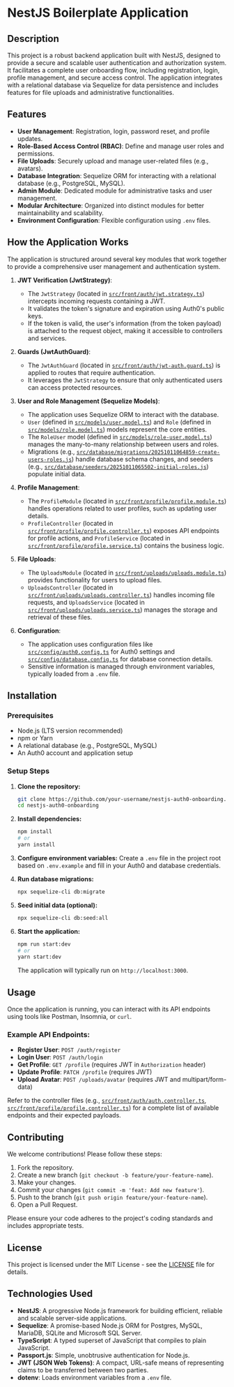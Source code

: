 # NestJS Boilerplate Application

## Description
This project is a robust backend application built with NestJS, designed to provide a secure and scalable user authentication and authorization system. It facilitates a complete user onboarding flow, including registration, login, profile management, and secure access control. The application integrates with a relational database via Sequelize for data persistence and includes features for file uploads and administrative functionalities.

## Features
*   **User Management**: Registration, login, password reset, and profile updates.
*   **Role-Based Access Control (RBAC)**: Define and manage user roles and permissions.
*   **File Uploads**: Securely upload and manage user-related files (e.g., avatars).
*   **Database Integration**: Sequelize ORM for interacting with a relational database (e.g., PostgreSQL, MySQL).
*   **Admin Module**: Dedicated module for administrative tasks and user management.
*   **Modular Architecture**: Organized into distinct modules for better maintainability and scalability.
*   **Environment Configuration**: Flexible configuration using `.env` files.

## How the Application Works

The application is structured around several key modules that work together to provide a comprehensive user management and authentication system.

1.  **JWT Verification (JwtStrategy)**:
    *   The `JwtStrategy` (located in [`src/front/auth/jwt.strategy.ts`](src/front/auth/jwt.strategy.ts)) intercepts incoming requests containing a JWT.
    *   It validates the token's signature and expiration using Auth0's public keys.
    *   If the token is valid, the user's information (from the token payload) is attached to the request object, making it accessible to controllers and services.

2.  **Guards (JwtAuthGuard)**:
    *   The `JwtAuthGuard` (located in [`src/front/auth/jwt-auth.guard.ts`](src/front/auth/jwt-auth.guard.ts)) is applied to routes that require authentication.
    *   It leverages the `JwtStrategy` to ensure that only authenticated users can access protected resources.

3.  **User and Role Management (Sequelize Models)**:
    *   The application uses Sequelize ORM to interact with the database.
    *   `User` (defined in [`src/models/user.model.ts`](src/models/user.model.ts)) and `Role` (defined in [`src/models/role.model.ts`](src/models/role.model.ts)) models represent the core entities.
    *   The `RoleUser` model (defined in [`src/models/role-user.model.ts`](src/models/role-user.model.ts)) manages the many-to-many relationship between users and roles.
    *   Migrations (e.g., [`src/database/migrations/20251011064859-create-users-roles.js`](src/database/migrations/20251011064859-create-users-roles.js)) handle database schema changes, and seeders (e.g., [`src/database/seeders/20251011065502-initial-roles.js`](src/database/seeders/20251011065502-initial-roles.js)) populate initial data.

4.  **Profile Management**:
    *   The `ProfileModule` (located in [`src/front/profile/profile.module.ts`](src/front/profile/profile.module.ts)) handles operations related to user profiles, such as updating user details.
    *   `ProfileController` (located in [`src/front/profile/profile.controller.ts`](src/front/profile/profile.controller.ts)) exposes API endpoints for profile actions, and `ProfileService` (located in [`src/front/profile/profile.service.ts`](src/front/profile/profile.service.ts)) contains the business logic.

5.  **File Uploads**:
    *   The `UploadsModule` (located in [`src/front/uploads/uploads.module.ts`](src/front/uploads/uploads.module.ts)) provides functionality for users to upload files.
    *   `UploadsController` (located in [`src/front/uploads/uploads.controller.ts`](src/front/uploads/uploads.controller.ts)) handles incoming file requests, and `UploadsService` (located in [`src/front/uploads/uploads.service.ts`](src/front/uploads/uploads.service.ts)) manages the storage and retrieval of these files.

6.  **Configuration**:
    *   The application uses configuration files like [`src/config/auth0.config.ts`](src/config/auth0.config.ts) for Auth0 settings and [`src/config/database.config.ts`](src/config/database.config.ts) for database connection details.
    *   Sensitive information is managed through environment variables, typically loaded from a `.env` file.

## Installation

### Prerequisites
*   Node.js (LTS version recommended)
*   npm or Yarn
*   A relational database (e.g., PostgreSQL, MySQL)
*   An Auth0 account and application setup

### Setup Steps

1.  **Clone the repository:**
    ```bash
    git clone https://github.com/your-username/nestjs-auth0-onboarding.git
    cd nestjs-auth0-onboarding
    ```

2.  **Install dependencies:**
    ```bash
    npm install
    # or
    yarn install
    ```

3.  **Configure environment variables:**
    Create a `.env` file in the project root based on `.env.example` and fill in your Auth0 and database credentials.

4.  **Run database migrations:**
    ```bash
    npx sequelize-cli db:migrate
    ```

5.  **Seed initial data (optional):**
    ```bash
    npx sequelize-cli db:seed:all
    ```

6.  **Start the application:**
    ```bash
    npm run start:dev
    # or
    yarn start:dev
    ```
    The application will typically run on `http://localhost:3000`.

## Usage

Once the application is running, you can interact with its API endpoints using tools like Postman, Insomnia, or `curl`.

### Example API Endpoints:

*   **Register User**: `POST /auth/register`
*   **Login User**: `POST /auth/login`
*   **Get Profile**: `GET /profile` (requires JWT in `Authorization` header)
*   **Update Profile**: `PATCH /profile` (requires JWT)
*   **Upload Avatar**: `POST /uploads/avatar` (requires JWT and multipart/form-data)

Refer to the controller files (e.g., [`src/front/auth/auth.controller.ts`](src/front/auth/auth.controller.ts), [`src/front/profile/profile.controller.ts`](src/front/profile/profile.controller.ts)) for a complete list of available endpoints and their expected payloads.

## Contributing

We welcome contributions! Please follow these steps:

1.  Fork the repository.
2.  Create a new branch (`git checkout -b feature/your-feature-name`).
3.  Make your changes.
4.  Commit your changes (`git commit -m 'feat: Add new feature'`).
5.  Push to the branch (`git push origin feature/your-feature-name`).
6.  Open a Pull Request.

Please ensure your code adheres to the project's coding standards and includes appropriate tests.

## License

This project is licensed under the MIT License - see the [LICENSE](LICENSE) file for details.

## Technologies Used
*   **NestJS**: A progressive Node.js framework for building efficient, reliable and scalable server-side applications.
*   **Sequelize**: A promise-based Node.js ORM for Postgres, MySQL, MariaDB, SQLite and Microsoft SQL Server.
*   **TypeScript**: A typed superset of JavaScript that compiles to plain JavaScript.
*   **Passport.js**: Simple, unobtrusive authentication for Node.js.
*   **JWT (JSON Web Tokens)**: A compact, URL-safe means of representing claims to be transferred between two parties.
*   **dotenv**: Loads environment variables from a `.env` file.

